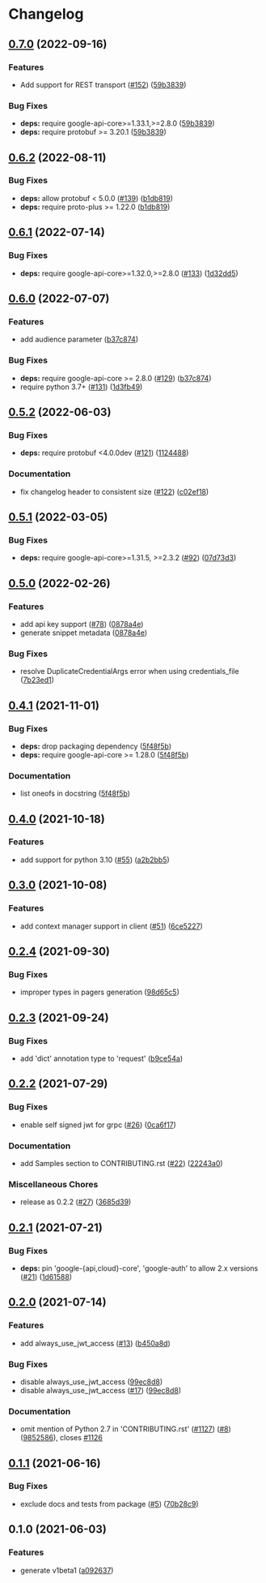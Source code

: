 # Changelog

## [0.7.0](https://github.com/googleapis/python-private-catalog/compare/v0.6.2...v0.7.0) (2022-09-16)


### Features

* Add support for REST transport ([#152](https://github.com/googleapis/python-private-catalog/issues/152)) ([59b3839](https://github.com/googleapis/python-private-catalog/commit/59b383939c61fe273b0070ac2e0779c27385da8c))


### Bug Fixes

* **deps:** require google-api-core>=1.33.1,>=2.8.0 ([59b3839](https://github.com/googleapis/python-private-catalog/commit/59b383939c61fe273b0070ac2e0779c27385da8c))
* **deps:** require protobuf >= 3.20.1 ([59b3839](https://github.com/googleapis/python-private-catalog/commit/59b383939c61fe273b0070ac2e0779c27385da8c))

## [0.6.2](https://github.com/googleapis/python-private-catalog/compare/v0.6.1...v0.6.2) (2022-08-11)


### Bug Fixes

* **deps:** allow protobuf < 5.0.0 ([#139](https://github.com/googleapis/python-private-catalog/issues/139)) ([b1db819](https://github.com/googleapis/python-private-catalog/commit/b1db81954c4bb7da17ed74808d3cb8439adc7a04))
* **deps:** require proto-plus >= 1.22.0 ([b1db819](https://github.com/googleapis/python-private-catalog/commit/b1db81954c4bb7da17ed74808d3cb8439adc7a04))

## [0.6.1](https://github.com/googleapis/python-private-catalog/compare/v0.6.0...v0.6.1) (2022-07-14)


### Bug Fixes

* **deps:** require google-api-core>=1.32.0,>=2.8.0 ([#133](https://github.com/googleapis/python-private-catalog/issues/133)) ([1d32dd5](https://github.com/googleapis/python-private-catalog/commit/1d32dd525b845ce116670153c23459fa2a60bade))

## [0.6.0](https://github.com/googleapis/python-private-catalog/compare/v0.5.2...v0.6.0) (2022-07-07)


### Features

* add audience parameter ([b37c874](https://github.com/googleapis/python-private-catalog/commit/b37c874fb54c9b8acdd2b7f94d64b0c8b8793610))


### Bug Fixes

* **deps:** require google-api-core >= 2.8.0 ([#129](https://github.com/googleapis/python-private-catalog/issues/129)) ([b37c874](https://github.com/googleapis/python-private-catalog/commit/b37c874fb54c9b8acdd2b7f94d64b0c8b8793610))
* require python 3.7+ ([#131](https://github.com/googleapis/python-private-catalog/issues/131)) ([1d3fb49](https://github.com/googleapis/python-private-catalog/commit/1d3fb499db542429bd97f06d887be527df45ae88))

## [0.5.2](https://github.com/googleapis/python-private-catalog/compare/v0.5.1...v0.5.2) (2022-06-03)


### Bug Fixes

* **deps:** require protobuf <4.0.0dev ([#121](https://github.com/googleapis/python-private-catalog/issues/121)) ([1124488](https://github.com/googleapis/python-private-catalog/commit/11244880e55e768d364f4ec2ef7ca1efaf6c0620))


### Documentation

* fix changelog header to consistent size ([#122](https://github.com/googleapis/python-private-catalog/issues/122)) ([c02ef18](https://github.com/googleapis/python-private-catalog/commit/c02ef185e09036a769d09bc4d33a8836e07d8d3b))

## [0.5.1](https://github.com/googleapis/python-private-catalog/compare/v0.5.0...v0.5.1) (2022-03-05)


### Bug Fixes

* **deps:** require google-api-core>=1.31.5, >=2.3.2 ([#92](https://github.com/googleapis/python-private-catalog/issues/92)) ([07d73d3](https://github.com/googleapis/python-private-catalog/commit/07d73d38d687fff44cf910581cbeb0a87f8b5a0f))

## [0.5.0](https://github.com/googleapis/python-private-catalog/compare/v0.4.1...v0.5.0) (2022-02-26)


### Features

* add api key support ([#78](https://github.com/googleapis/python-private-catalog/issues/78)) ([0878a4e](https://github.com/googleapis/python-private-catalog/commit/0878a4ed5f963cc32a23a7e32e47cd89b1db70cc))
* generate snippet metadata ([0878a4e](https://github.com/googleapis/python-private-catalog/commit/0878a4ed5f963cc32a23a7e32e47cd89b1db70cc))


### Bug Fixes

* resolve DuplicateCredentialArgs error when using credentials_file ([7b23ed1](https://github.com/googleapis/python-private-catalog/commit/7b23ed16f57006fab1b51bd5471ac038ee4a3aff))

## [0.4.1](https://www.github.com/googleapis/python-private-catalog/compare/v0.4.0...v0.4.1) (2021-11-01)


### Bug Fixes

* **deps:** drop packaging dependency ([5f48f5b](https://www.github.com/googleapis/python-private-catalog/commit/5f48f5b616ceaff7a8b1c48dab3c29e4a97c95b6))
* **deps:** require google-api-core >= 1.28.0 ([5f48f5b](https://www.github.com/googleapis/python-private-catalog/commit/5f48f5b616ceaff7a8b1c48dab3c29e4a97c95b6))


### Documentation

* list oneofs in docstring ([5f48f5b](https://www.github.com/googleapis/python-private-catalog/commit/5f48f5b616ceaff7a8b1c48dab3c29e4a97c95b6))

## [0.4.0](https://www.github.com/googleapis/python-private-catalog/compare/v0.3.0...v0.4.0) (2021-10-18)


### Features

* add support for python 3.10 ([#55](https://www.github.com/googleapis/python-private-catalog/issues/55)) ([a2b2bb5](https://www.github.com/googleapis/python-private-catalog/commit/a2b2bb58556b5a555621a97960f38d2dfc5a86ce))

## [0.3.0](https://www.github.com/googleapis/python-private-catalog/compare/v0.2.4...v0.3.0) (2021-10-08)


### Features

* add context manager support in client ([#51](https://www.github.com/googleapis/python-private-catalog/issues/51)) ([6ce5227](https://www.github.com/googleapis/python-private-catalog/commit/6ce5227eec47542014817ce912e64c39e6723676))

## [0.2.4](https://www.github.com/googleapis/python-private-catalog/compare/v0.2.3...v0.2.4) (2021-09-30)


### Bug Fixes

* improper types in pagers generation ([98d65c5](https://www.github.com/googleapis/python-private-catalog/commit/98d65c5d61a55d6cd550a7e079eb3c41156076c7))

## [0.2.3](https://www.github.com/googleapis/python-private-catalog/compare/v0.2.2...v0.2.3) (2021-09-24)


### Bug Fixes

* add 'dict' annotation type to 'request' ([b9ce54a](https://www.github.com/googleapis/python-private-catalog/commit/b9ce54ad72ffa6be7319ed17d81441117c24b9ec))

## [0.2.2](https://www.github.com/googleapis/python-private-catalog/compare/v0.2.1...v0.2.2) (2021-07-29)


### Bug Fixes

* enable self signed jwt for grpc ([#26](https://www.github.com/googleapis/python-private-catalog/issues/26)) ([0ca6f17](https://www.github.com/googleapis/python-private-catalog/commit/0ca6f17bb49a51e8c368224a7c5bb56e3215e429))


### Documentation

* add Samples section to CONTRIBUTING.rst ([#22](https://www.github.com/googleapis/python-private-catalog/issues/22)) ([22243a0](https://www.github.com/googleapis/python-private-catalog/commit/22243a051100f79375772de0f383cdb79d0b906e))


### Miscellaneous Chores

* release as 0.2.2 ([#27](https://www.github.com/googleapis/python-private-catalog/issues/27)) ([3685d39](https://www.github.com/googleapis/python-private-catalog/commit/3685d391170f9f10958a024fa7d86de6b7104492))

## [0.2.1](https://www.github.com/googleapis/python-private-catalog/compare/v0.2.0...v0.2.1) (2021-07-21)


### Bug Fixes

* **deps:** pin 'google-{api,cloud}-core', 'google-auth' to allow 2.x versions ([#21](https://www.github.com/googleapis/python-private-catalog/issues/21)) ([1d61588](https://www.github.com/googleapis/python-private-catalog/commit/1d61588c38ac7fc961e207283f0f9acf58b3b355))

## [0.2.0](https://www.github.com/googleapis/python-private-catalog/compare/v0.1.1...v0.2.0) (2021-07-14)


### Features

* add always_use_jwt_access ([#13](https://www.github.com/googleapis/python-private-catalog/issues/13)) ([b450a8d](https://www.github.com/googleapis/python-private-catalog/commit/b450a8db1046ede62a556e110a663068840e659d))


### Bug Fixes

* disable always_use_jwt_access ([99ec8d8](https://www.github.com/googleapis/python-private-catalog/commit/99ec8d871fe4f4de895f541fbd4cac9787ef3600))
* disable always_use_jwt_access ([#17](https://www.github.com/googleapis/python-private-catalog/issues/17)) ([99ec8d8](https://www.github.com/googleapis/python-private-catalog/commit/99ec8d871fe4f4de895f541fbd4cac9787ef3600))


### Documentation

* omit mention of Python 2.7 in 'CONTRIBUTING.rst' ([#1127](https://www.github.com/googleapis/python-private-catalog/issues/1127)) ([#8](https://www.github.com/googleapis/python-private-catalog/issues/8)) ([9852586](https://www.github.com/googleapis/python-private-catalog/commit/98525867b5958ce8bf52ff2998ccff4583be14d3)), closes [#1126](https://www.github.com/googleapis/python-private-catalog/issues/1126)

## [0.1.1](https://www.github.com/googleapis/python-private-catalog/compare/v0.1.0...v0.1.1) (2021-06-16)


### Bug Fixes

* exclude docs and tests from package ([#5](https://www.github.com/googleapis/python-private-catalog/issues/5)) ([70b28c9](https://www.github.com/googleapis/python-private-catalog/commit/70b28c9a34c9bfa2a4529c6a7752c107f6d0dfe1))

## 0.1.0 (2021-06-03)


### Features

* generate v1beta1 ([a092637](https://www.github.com/googleapis/python-private-catalog/commit/a09263717b5c983783d2451b9c2e5d5852e5b79c))
